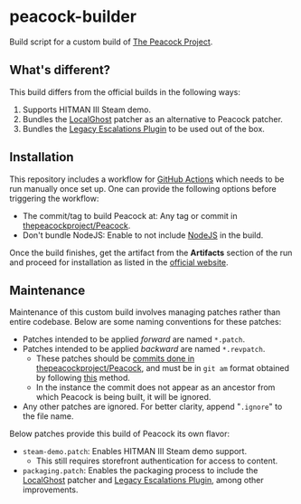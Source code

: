 # peacock-builder

Build script for a custom build of [The Peacock Project][1].

## What's different?

This build differs from the official builds in the following ways:

1. Supports HITMAN III Steam demo.
2. Bundles the [LocalGhost][2] patcher as an alternative to Peacock patcher.
3. Bundles the [Legacy Escalations Plugin][3] to be used out of the box.

## Installation

This repository includes a workflow for [GitHub Actions][4] which needs to be
run manually once set up. One can provide the following options before
triggering the workflow:

* The commit/tag to build Peacock at: Any tag or commit in
[thepeacockproject/Peacock][5].
* Don't bundle NodeJS: Enable to not include [NodeJS][6] in the build.

Once the build finishes, get the artifact from the **Artifacts** section of the
run and proceed for installation as listed in the [official website][7].

## Maintenance

Maintenance of this custom build involves managing patches rather than entire
codebase. Below are some naming conventions for these patches:

* Patches intended to be applied _forward_ are named `*.patch`.
* Patches intended to be applied _backward_ are named `*.revpatch`.
  * These patches should be [commits done in thepeacockproject/Peacock][8], and
  must be in `git am` format obtained by following [this][9] method.
  * In the instance the commit does not appear as an ancestor from which Peacock
  is being built, it will be ignored.
* Any other patches are ignored. For better clarity, append "`.ignore`" to the
file name.

Below patches provide this build of Peacock its own flavor:

* `steam-demo.patch`: Enables HITMAN III Steam demo support.
  * This still requires storefront authentication for access to content.
* `packaging.patch`: Enables the packaging process to include the
[LocalGhost][2] patcher and [Legacy Escalations Plugin][3], among other
improvements.

[1]: https://thepeacockproject.org
[2]: https://gitlab.com/grappigegovert/localghost
[3]: https://thepeacockproject.org/wiki/custom-content/#escalations
[4]: https://docs.github.com/en/actions
[5]: https://github.com/thepeacockproject/Peacock
[6]: https://nodejs.org
[7]: https://thepeacockproject.org/wiki/intel/installation
[8]: https://github.com/thepeacockproject/Peacock/commits
[9]: https://webapps.stackexchange.com/a/159720
